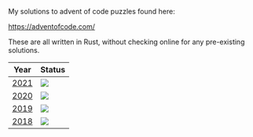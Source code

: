 My solutions to advent of code puzzles found here:

https://adventofcode.com/

These are all written in Rust, without checking online for any pre-existing solutions.

| Year         | Status                                                 |
|--------------|--------------------------------------------------------|
| [2021](2021) | ![](https://img.shields.io/badge/stars%20⭐-50-green)  |
| [2020](2020) | ![](https://img.shields.io/badge/stars%20⭐-40-yellow) |
| [2019](2019) | ![](https://img.shields.io/badge/stars%20⭐-50-green)  |
| [2018](2018) | ![](https://img.shields.io/badge/stars%20⭐-20-orange) |

